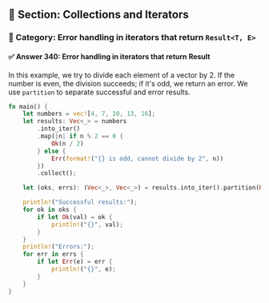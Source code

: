 ## 📘 Section: Collections and Iterators  
### 🔹 Category: Error handling in iterators that return `Result<T, E>`  
#### ✅ Answer 340: Error handling in iterators that return Result

In this example, we try to divide each element of a vector by 2. If the number is even, the division succeeds; if it's odd, we return an error. We use `partition` to separate successful and error results.

```rust
fn main() {
    let numbers = vec![4, 7, 10, 13, 16];
    let results: Vec<_> = numbers
        .into_iter()
        .map(|n| if n % 2 == 0 {
            Ok(n / 2)
        } else {
            Err(format!("{} is odd, cannot divide by 2", n))
        })
        .collect();

    let (oks, errs): (Vec<_>, Vec<_>) = results.into_iter().partition(Result::is_ok);

    println!("Successful results:");
    for ok in oks {
        if let Ok(val) = ok {
            println!("{}", val);
        }
    }
    println!("Errors:");
    for err in errs {
        if let Err(e) = err {
            println!("{}", e);
        }
    }
}
```
